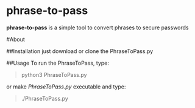 # phrase-to-pass
**phrase-to-pass** is a simple tool to convert phrases to secure passwords

#About

##Installation
just download or clone the PhraseToPass.py

##Usage
To run the PhraseToPass, type:
> python3 PhraseToPass.py

or make _PhraseToPass.py_ executable and type:
> ./PhraseToPass.py
